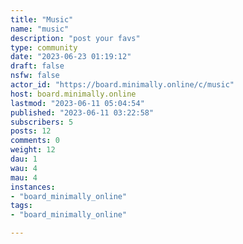 ```yaml
---
title: "Music" 
name: "music"
description: "post your favs"
type: community
date: "2023-06-23 01:19:12"
draft: false
nsfw: false
actor_id: "https://board.minimally.online/c/music"
host: board.minimally.online
lastmod: "2023-06-11 05:04:54"
published: "2023-06-11 03:22:58"
subscribers: 5
posts: 12
comments: 0
weight: 12
dau: 1
wau: 4
mau: 4
instances:
- "board_minimally_online"
tags: 
- "board_minimally_online"

---
```

